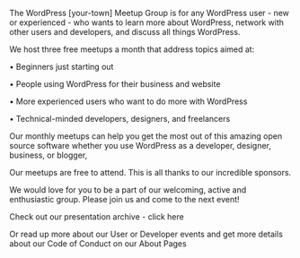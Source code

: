 The WordPress [your-town] Meetup Group is for any WordPress user - new or experienced - who wants to learn more about WordPress, network with other users and developers, and discuss all things WordPress.

We host three free meetups a month that address topics aimed at:

• Beginners just starting out

• People using WordPress for their business and website

• More experienced users who want to do more with WordPress

• Technical-minded developers, designers, and freelancers

Our monthly meetups can help you get the most out of this amazing open source software whether you use WordPress as a developer, designer, business, or blogger, 

Our meetups are free to attend. This is all thanks to our incredible sponsors.

We would love for you to be a part of our welcoming, active and enthusiastic group. Please join us and come to the next event!

Check out our presentation archive - click here

Or read up more about our User or Developer events and get more details about our Code of Conduct on our About Pages
